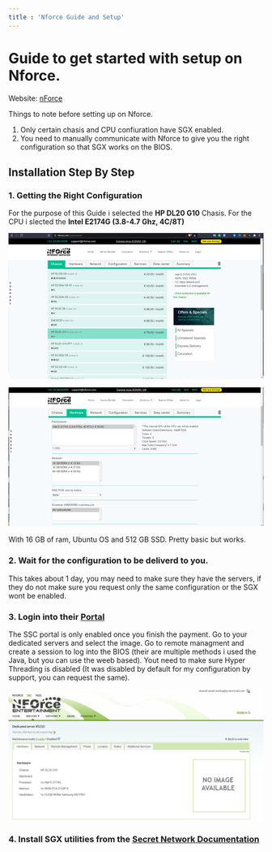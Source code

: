 ```yaml
---
title : 'Nforce Guide and Setup'
---
```


# Guide to get started with setup on Nforce.

Website: [nForce](https://www.nforce.com/customserver)

Things to note before setting up on Nforce.
1. Only certain chasis and CPU confiuration have SGX enabled.
2. You need to manually communicate with Nforce to give you the right configuration so that SGX works on the BIOS.

## Installation Step By Step

### 1. Getting the Right Configuration 

For the purpose of this Guide i selected the **HP DL20 G10** Chasis. For the CPU i slected the **Intel E2174G (3.8-4.7 Ghz, 4C/8T)**

![Nforce Buying the Server!](../images/images/Nforce_Chaisis.png  "NForce Buying the Server")

![Nforce Buying the CPU!](../images/images/NForce_CPU.png  "NForce Buying the CPU")

With 16 GB of ram, Ubuntu OS and 512 GB SSD. Pretty basic but works.

### 2. Wait for the configuration to be deliverd to you.

This takes about 1 day, you may need to make sure they have the servers, if they do not make sure you request only the same configuration or the SGX wont be enabled.

### 3. Login into their [Portal](https://ssc.nforce.com/account)
The SSC portal is only enabled once you finish the payment. Go to your dedicated servers and select the image.
Go to remote managment and create a session to log into the BIOS (their are multiple methods i used the Java, but you can use the weeb based). Yout need to make sure Hyper Threading is disabled (It was disabled by default for my configuration by support, you can request the same).

![Nforce Buying the Server!](../images/images/Nforce_Dashbord.png "NForce Buying the Server")

### 4. Install SGX utilities from the [Secret Network Documentation](build.scrt.network)

